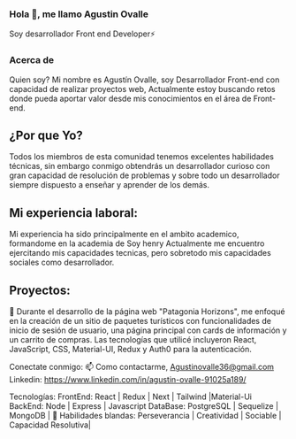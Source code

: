 ### Hola 👋, me llamo Agustin Ovalle
Soy desarrollador Front end Developer⚡

### Acerca de
Quien soy? 
Mi nombre es Agustín Ovalle, soy Desarrollador Front-end con capacidad de realizar proyectos web, Actualmente estoy buscando retos donde pueda aportar valor desde mis conocimientos en el área de Front-end.

## ¿Por que Yo?
Todos los miembros de esta comunidad tenemos excelentes habilidades técnicas, sin embargo conmigo obtendrás un desarrollador curioso con gran capacidad de resolución de problemas y sobre todo un desarrollador siempre dispuesto a enseñar y aprender de los demás.

## Mi experiencia laboral:
Mi experiencia ha sido principalmente en el ambito academico, formandome en la academia de Soy henry
Actualmente me encuentro ejercitando mis capacidades tecnicas, pero sobretodo mis capacidades sociales como desarrollador.

## Proyectos:
🔭 Durante el desarrollo de la página web "Patagonia Horizons", me enfoqué en la creación de un sitio de paquetes turísticos con funcionalidades de inicio de sesión de usuario, una página principal con cards de información y un carrito de compras. Las tecnologías que utilicé incluyeron React, JavaScript, CSS, Material-UI, Redux y Auth0 para la autenticación.


Conectate conmigo:
📫 Como contactarme, Agustinovalle36@gmail.com
Linkedin: https://www.linkedin.com/in/agustin-ovalle-91025a189/

Tecnologías:
FrontEnd: React | Redux | Next | Tailwind |Material-Ui
BackEnd: Node | Express | Javascript
DataBase: PostgreSQL | Sequelize | MongoDB | 👋
Habilidades blandas:
Perseverancia | Creatividad | Sociable | Capacidad Resolutiva|



<!--
**Agustiovalle23/Agustiovalle23** is a ✨ _special_ ✨ repository because its `README.md` (this file) appears on your GitHub profile.

Here are some ideas to get you started:

- 🔭 I’m currently working on ...
- 🌱 I’m currently learning ...
- 👯 I’m looking to collaborate on ...
- 🤔 I’m looking for help with ...
- 💬 Ask me about ...
- 📫 How to reach me: ...
- 😄 Pronouns: ...
- ⚡ Fun fact: ...
-->
